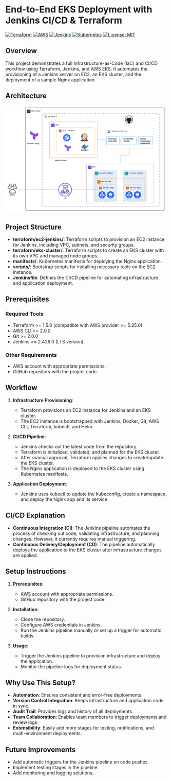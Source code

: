 # End-to-End EKS Deployment with Jenkins CI/CD & Terraform

[![Terraform](https://img.shields.io/badge/terraform-%235835CC.svg?style=for-the-badge&logo=terraform&logoColor=white)](https://www.terraform.io/)
[![AWS](https://img.shields.io/badge/AWS-%23FF9900.svg?style=for-the-badge&logo=amazon-aws&logoColor=white)](https://aws.amazon.com/)
[![Jenkins](https://img.shields.io/badge/jenkins-%232C5263.svg?style=for-the-badge&logo=jenkins&logoColor=white)](https://www.jenkins.io/)
[![Kubernetes](https://img.shields.io/badge/kubernetes-%23326ce5.svg?style=for-the-badge&logo=kubernetes&logoColor=white)](https://kubernetes.io/)
[![License: MIT](https://img.shields.io/badge/License-MIT-yellow.svg)](https://opensource.org/licenses/MIT)

## Overview
This project demonstrates a full Infrastructure-as-Code (IaC) and CI/CD workflow using Terraform, Jenkins, and AWS EKS. It automates the provisioning of a Jenkins server on EC2, an EKS cluster, and the deployment of a sample Nginx application.

## Architecture

![EKS Jenkins Architecture](./assets/architecture.png)

## Project Structure
- **terraform/ec2-jenkins/**: Terraform scripts to provision an EC2 instance for Jenkins, including VPC, subnets, and security groups.
- **terraform/eks-cluster/**: Terraform scripts to create an EKS cluster with its own VPC and managed node groups.
- **manifests/**: Kubernetes manifests for deploying the Nginx application.
- **scripts/**: Bootstrap scripts for installing necessary tools on the EC2 instance.
- **Jenkinsfile**: Defines the CI/CD pipeline for automating infrastructure and application deployment.

## Prerequisites

### Required Tools
- Terraform >= 1.5.0 (compatible with AWS provider >= 5.25.0)
- AWS CLI >= 2.0.0
- Git >= 2.0.0
- Jenkins >= 2.426.0 (LTS version)

### Other Requirements
- AWS account with appropriate permissions.
- GitHub repository with the project code.

## Workflow
1. **Infrastructure Provisioning**:
   - Terraform provisions an EC2 instance for Jenkins and an EKS cluster.
   - The EC2 instance is bootstrapped with Jenkins, Docker, Git, AWS CLI, Terraform, kubectl, and Helm.

2. **CI/CD Pipeline**:
   - Jenkins checks out the latest code from the repository.
   - Terraform is initialized, validated, and planned for the EKS cluster.
   - After manual approval, Terraform applies changes to create/update the EKS cluster.
   - The Nginx application is deployed to the EKS cluster using Kubernetes manifests.

3. **Application Deployment**:
   - Jenkins uses kubectl to update the kubeconfig, create a namespace, and deploy the Nginx app and its service.

## CI/CD Explanation
- **Continuous Integration (CI)**: The Jenkins pipeline automates the process of checking out code, validating infrastructure, and planning changes. However, it currently requires manual triggering.
- **Continuous Delivery/Deployment (CD)**: The pipeline automatically deploys the application to the EKS cluster after infrastructure changes are applied.

## Setup Instructions
1. **Prerequisites**:
   - AWS account with appropriate permissions.
   - GitHub repository with the project code.

2. **Installation**:
   - Clone the repository.
   - Configure AWS credentials in Jenkins.
   - Run the Jenkins pipeline manually or set up a trigger for automatic builds.

3. **Usage**:
   - Trigger the Jenkins pipeline to provision infrastructure and deploy the application.
   - Monitor the pipeline logs for deployment status.

## Why Use This Setup?
- **Automation**: Ensures consistent and error-free deployments.
- **Version Control Integration**: Keeps infrastructure and application code in sync.
- **Audit Trail**: Provides logs and history of all deployments.
- **Team Collaboration**: Enables team members to trigger deployments and review logs.
- **Extensibility**: Easily add more stages for testing, notifications, and multi-environment deployments.

## Future Improvements
- Add automatic triggers for the Jenkins pipeline on code pushes.
- Implement testing stages in the pipeline.
- Add monitoring and logging solutions.